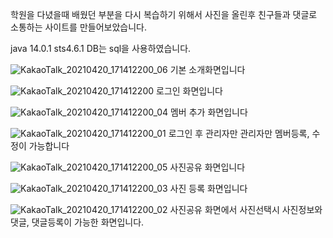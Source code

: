 학원을 다녔을때 배웠던 부분을 다시 복습하기 위해서 사진을 올린후 친구들과 댓글로 소통하는 사이트를 만들어보았습니다.

java 14.0.1  sts4.6.1  DB는 sql을 사용하였습니다.

![KakaoTalk_20210420_171412200_06](https://user-images.githubusercontent.com/53454987/115361932-04d79580-a1fc-11eb-96fb-a376e134b17f.png) 기본 소개화면입니다

![KakaoTalk_20210420_171412200](https://user-images.githubusercontent.com/53454987/115361967-0e60fd80-a1fc-11eb-8ae2-e38d25deb2d5.png) 로그인 화면입니다

![KakaoTalk_20210420_171412200_04](https://user-images.githubusercontent.com/53454987/115362259-4f591200-a1fc-11eb-82d6-54980c32dad6.png) 멤버 추가 화면입니다

![KakaoTalk_20210420_171412200_01](https://user-images.githubusercontent.com/53454987/115362011-191b9280-a1fc-11eb-906f-57a2e7eb53ac.png) 로그인 후 관리자만 관리자만 멤버등록, 수정이 가능합니다

![KakaoTalk_20210420_171412200_05](https://user-images.githubusercontent.com/53454987/115362129-30f31680-a1fc-11eb-8c49-257312193f58.png) 사진공유 화면입니다

![KakaoTalk_20210420_171412200_03](https://user-images.githubusercontent.com/53454987/115362295-5849e380-a1fc-11eb-9ab7-2034ae7771f6.png) 사진 등록 화면입니다

![KakaoTalk_20210420_171412200_02](https://user-images.githubusercontent.com/53454987/115362314-5da72e00-a1fc-11eb-8a9f-288a94a79367.png) 사진공유 화면에서 사진선택시 사진정보와 댓글, 댓글등록이 가능한 화면입니다.



